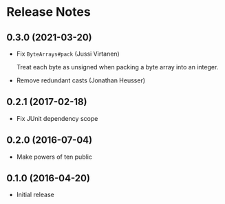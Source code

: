 # Release Notes

## 0.3.0 (2021-03-20)

- Fix `ByteArrays#pack` (Jussi Virtanen)

  Treat each byte as unsigned when packing a byte array into an integer.

- Remove redundant casts (Jonathan Heusser)

## 0.2.1 (2017-02-18)

- Fix JUnit dependency scope

## 0.2.0 (2016-07-04)

- Make powers of ten public

## 0.1.0 (2016-04-20)

- Initial release
